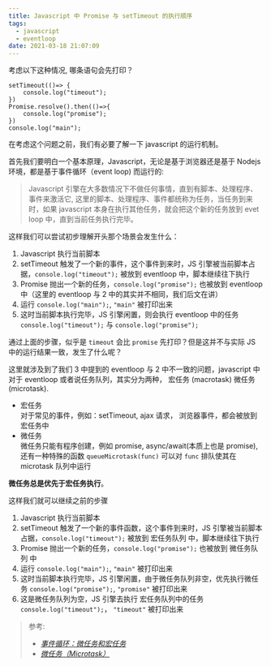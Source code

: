 ```yaml
---
title: Javascript 中 Promise 与 setTimeout 的执行顺序
tags:
  - javascript
  - eventloop
date: 2021-03-18 21:07:09
---
```



考虑以下这种情况, 哪条语句会先打印？

```
setTimeout(()=> {
    console.log("timeout");
})
Promise.resolve().then(()=>{
    console.log("promise");
})
console.log("main");
```
在考虑这个问题之前，我们有必要了解一下 javascript 的运行机制。  

首先我们要明白一个基本原理，Javascript，无论是基于浏览器还是基于 Nodejs 环境，都是基于事件循环（event loop) 而运行的:  
> Javascript 引擎在大多数情况下不做任何事情，直到有脚本、处理程序、事件来激活它, 这里的脚本、处理程序、事件都统称为任务，当任务到来时，如果 javascript 本身在执行其他任务，就会把这个新的任务放到 evet loop 中，直到当前任务执行完毕。  

这样我们可以尝试初步理解开头那个场景会发生什么：
 1. Javascript 执行当前脚本
 2. setTimeout 触发了一个新的事件，这个事件到来时，JS 引擎被当前脚本占据，`console.log("timeout");` 被放到 eventloop 中，脚本继续往下执行
 3. Promise 抛出一个新的任务，`console.log("promise");` 也被放到 eventloop 中（这里的 eventloop 与 2 中的其实并不相同，我们后文在讲）
 4. 运行 `console.log("main");`, `"main"` 被打印出来
 5. 这时当前脚本执行完毕，JS 引擎闲置，则会执行 eventloop 中的任务 `console.log("timeout");` 与 `console.log("promise");`

通过上面的步骤，似乎是 `timeout` 会比 `promise` 先打印？但是这并不与实际 JS 中的运行结果一致，发生了什么呢？ 

这里就涉及到了我们 3 中提到的 eventloop 与 2 中不一致的问题，javascript 中对于 eventloop 或者说任务队列，其实分为两种，  宏任务 (macrotask) 微任务(microtask).
- 宏任务  
   对于常见的事件，例如：setTimeout, ajax 请求， 浏览器事件，都会被放到宏任务中
- 微任务  
   微任务只能有程序创建，例如 promise, async/await(本质上也是 promise), 还有一种特殊的函数 `queueMicrotask(func)` 可以对 `func` 排队使其在 microtask 队列中运行  

**微任务总是优先于宏任务执行**。  

这样我们就可以继续之前的步骤  

 1. Javascript 执行当前脚本
 2. setTimeout 触发了一个新的事件函数，这个事件到来时，JS 引擎被当前脚本占据，`console.log("timeout");` 被放到 宏任务队列 中，脚本继续往下执行
 3. Promise 抛出一个新的任务，`console.log("promise");` 也被放到 微任务队列 中
 4. 运行 `console.log("main");`, `"main"` 被打印出来
 5. 这时当前脚本执行完毕，JS 引擎闲置，由于微任务队列非空，优先执行微任务 `console.log("promise");`, `"promise"` 被打印出来
 6. 这是微任务队列为空，JS 引擎去执行 宏任务队列中的任务 `console.log("timeout");`， `"timeout"` 被打印出来

 > 参考:  
> - *[事件循环：微任务和宏任务](https://zh.javascript.info/event-loop)*  
> - *[微任务（Microtask）](https://zh.javascript.info/microtask-queue)*  